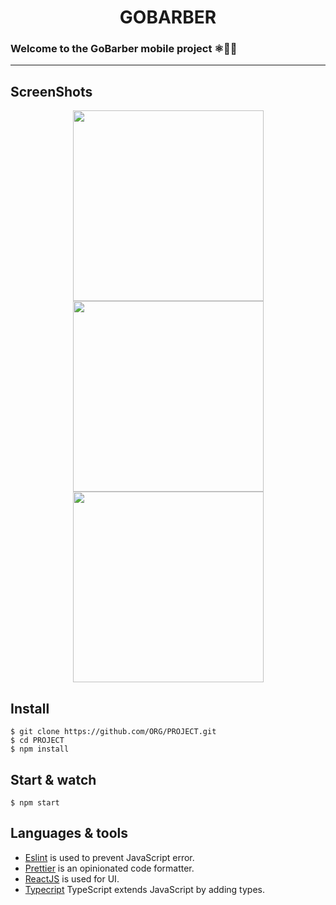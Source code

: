 <h1 align='center'> GOBARBER </h1>

### Welcome to the GoBarber mobile project ⚛🚀🔥

---

## ScreenShots

<p align='center'>
  <img src='https://user-images.githubusercontent.com/52014318/92420560-79b4fe00-f14a-11ea-8a63-bab8bd59c2e9.png' width='305' />
  <img src='https://user-images.githubusercontent.com/52014318/92420559-7883d100-f14a-11ea-975e-ebecbcd1ab7a.png' width='305' />
  <img src='https://user-images.githubusercontent.com/52014318/92420558-7752a400-f14a-11ea-8da6-2bb486d3ccc4.png' width='305' />
</ p>


## Install

    $ git clone https://github.com/ORG/PROJECT.git
    $ cd PROJECT
    $ npm install


## Start & watch

    $ npm start

## Languages & tools

- [Eslint](https://eslint.org/) is used to prevent JavaScript error.
- [Prettier](https://prettier.io/docs/en/index.html) is an opinionated code formatter.
- [ReactJS](https://github.com/facebook/react) is used for UI.
- [Typecript](https://www.typescriptlang.org/) TypeScript extends JavaScript by adding types.


